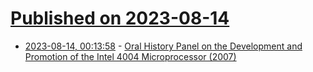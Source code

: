 # [Published on 2023-08-14](index.md)

* [2023-08-14, 00:13:58](https://lobste.rs/s/dsnsxe/oral_history_panel_on_development) - [Oral History Panel on the Development and Promotion of the Intel 4004 Microprocessor (2007)](https://archive.computerhistory.org/resources/access/text/2012/04/102658187-05-01-acc.pdf)
